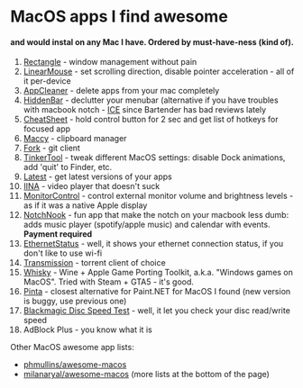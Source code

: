 # MacOS apps I find awesome 
#### and would instal on any Mac I have. Ordered by must-have-ness (kind of).

1. [Rectangle](https://github.com/rxhanson/Rectangle) - window management without pain
2. [LinearMouse](https://github.com/linearmouse/linearmouse) - set scrolling direction, disable pointer acceleration - all of it per-device
3. [AppCleaner](https://freemacsoft.net/appcleaner/) - delete apps from your mac completely
4. [HiddenBar](https://github.com/dwarvesf/hidden) - declutter your menubar (alternative if you have troubles with macbook notch - [ICE](https://github.com/jordanbaird/Ice) since Bartender has bad reviews lately
5. [CheatSheet](https://cheatsheet-mac.en.softonic.com/mac) - hold control button for 2 sec and get list of hotkeys for focused app
6. [Maccy](https://github.com/p0deje/Maccy/blob/master/README.md) - clipboard manager
7. [Fork](https://git-fork.com) - git client
8. [TinkerTool](https://www.bresink.com/osx/TinkerTool.html) - tweak different MacOS settings: disable Dock animations, add 'quit' to Finder, etc.
9. [Latest](https://github.com/mangerlahn/Latest) - get latest versions of your apps
10. [IINA](https://iina.io) - video player that doesn't suck
11. [MonitorControl](https://github.com/MonitorControl/MonitorControl) - control external monitor volume and brightness levels - as if it was a native Apple display
12. [NotchNook](https://lo.cafe/notchnook) - fun app that make the notch on your macbook less dumb: adds music player (spotify/apple music) and calendar with events. **Payment required**
13. [EthernetStatus](https://ethernetstatus.com) - well, it shows your ethernet connection status, if you don't like to use wi-fi
14. [Transmission](https://github.com/transmission/transmission) - torrent client of choice
15. [Whisky](https://getwhisky.app) - Wine + Apple Game Porting Toolkit, a.k.a. "Windows games on MacOS". Tried with Steam + GTA5 - it's good.
16. [Pinta](https://www.pinta-project.com) - closest alternative for Paint.NET for MacOS I found (new version is buggy, use previous one)
17. [Blackmagic Disc Speed Test](https://apps.apple.com/kz/app/blackmagic-disk-speed-test/id425264550?mt=12) - well, it let you check your disc read/write speed
18. AdBlock Plus - you know what it is


Other MacOS awesome app lists:
- [phmullins/awesome-macos](https://github.com/phmullins/awesome-macos)
- [milanaryal/awesome-macos](https://github.com/milanaryal/awesome-macos) (more lists at the bottom of the page)
